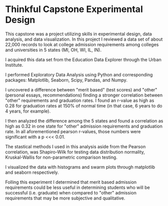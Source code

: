 # Thinkful Capstone Experimental Design

This capstone was a project utilizing skills in experimental design, data analysis, and data visualization. In this project I reviewed a data set of about 22,000 records to look at college admission requirements among colleges and universities in 5 states (MI, OH, WI, IL, IN). 

I acquired this data set from the Education Data Explorer through the Urban Institute. 

I performed Exploratory Data Analysis using Python and corresponding packages: Matplotlib, Seaborn, Scipy, Pandas, and Numpy. 

I uncovered a difference between "merit based" (test scores) and "other" (personal essays, recommendations) finding a stronger correlation between "other" requirements and graduation rates. I found an r-value as high as 0.28 for graduation rates at 150% of normal time (in that case, 6 years to do 4 years, for example).

I then analyzed the difference among the 5 states and found a correlation as high as 0.32 in one state for "other" admission requirements and graduation rate. In all aforementioned pearson r-values, those numbers were significant with a p <<< 0.01.

The stastical methods I used in this analysis aside from the Pearson correlation, was Shapiro-Wilk for testing data distribution normality, Kruskal-Wallis for non-parametric comparison testing.

I visualized the data with histograms and swarm plots through matplotlib and seaborn respectively.

Folling this experiment I determined that merit based admission requirements could be less useful in determining students who will be successful (i.e. graduate) when compared to "other" admission requirements that may be more subjective and qualitative.
